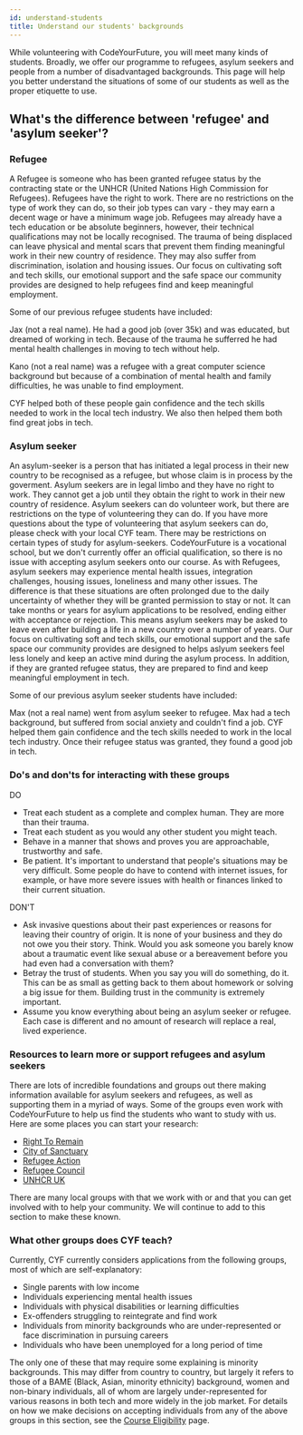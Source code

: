 ```yaml
---
id: understand-students
title: Understand our students' backgrounds
---
```


While volunteering with CodeYourFuture, you will meet many kinds of students. Broadly, we offer our programme to refugees, asylum seekers and people from a number of disadvantaged backgrounds. This page will help you better understand the situations of some of our students as well as the proper etiquette to use.

## What's the difference between 'refugee' and 'asylum seeker'?

### Refugee
A Refugee is someone who has been granted refugee status by the contracting state or the UNHCR (United Nations High Commission for Refugees). Refugees have the right to work. There are no restrictions on the type of work they can do, so their job types can vary - they may earn a decent wage or have a minimum wage job. Refugees may already have a tech education or be absolute beginners, however, their technical qualifications may not be locally recognised. The trauma of being displaced can leave physical and mental scars that prevent them finding meaningful work in their new country of residence. They may also suffer from discrimination, isolation and housing issues. Our focus on cultivating soft and tech skills, our emotional support and the safe space our community provides are designed to help refugees find and keep meaningful employment.

Some of our previous refugee students have included:  

Jax (not a real name). He had a good job (over 35k) and was educated, but dreamed of working in tech. Because of the trauma he sufferred he had mental health challenges in moving to tech without help.  

Kano (not a real name) was a refugee with a great computer science background but because of a combination of mental health and family difficulties, he was unable to find employment.  

CYF helped both of these people gain confidence and the tech skills needed to work in the local tech industry. We also then helped them both find great jobs in tech.

### Asylum seeker
An asylum-seeker is a person that has initiated a legal process in their new country to be recognised as a refugee, but whose claim is in process by the goverment. Asylum seekers are in legal limbo and they have no right to work. They cannot get a job until they obtain the right to work in their new country of residence. Asylum seekers can do volunteer work, but there are restrictions on the type of volunteering they can do. If you have more questions about the type of volunteering that asylum seekers can do, please check with your local CYF team. There may be restrictions on certain types of study for asylum-seekers. CodeYourFuture is a vocational school, but we don't currently offer an official qualification, so there is no issue with accepting asylum seekers onto our course. As with Refugees, asylum seekers may experience mental health issues, integration challenges, housing issues, loneliness and many other issues. The difference is that these situations are often prolonged due to the daily uncertainty of whether they will be granted permission to stay or not. It can take months or years for asylum applications to be resolved, ending either with acceptance or rejection. This means asylum seekers may be asked to leave even after building a life in a new country over a number of years. Our focus on cultivating soft and tech skills, our emotional support and the safe space our community provides are designed to helps aslyum seekers feel less lonely and keep an active mind during the asylum process. In addition, if they are granted refugee status, they are prepared to find and keep meaningful employment in tech.

Some of our previous asylum seeker students have included:  

Max (not a real name) went from asylum seeker to refugee. Max had a tech background, but suffered from social anxiety and couldn't find a job. CYF helped them gain confidence and the tech skills needed to work in the local tech industry. Once their refugee status was granted, they found a good job in tech.

### Do's and don'ts for interacting with these groups
DO
- Treat each student as a complete and complex human. They are more than their trauma.
- Treat each student as you would any other student you might teach.
- Behave in a manner that shows and proves you are approachable, trustworthy and safe.
- Be patient. It's important to understand that people's situations may be very difficult. Some people do have to contend with internet issues, for example, or have more severe issues with health or finances linked to their current situation.

DON'T
- Ask invasive questions about their past experiences or reasons for leaving their country of origin. It is none of your business and they do not owe you their story. Think. Would you ask someone you barely know about a traumatic event like sexual abuse or a bereavement before you had even had a conversation with them?
- Betray the trust of students. When you say you will do something, do it. This can be as small as getting back to them about homework or solving a big issue for them. Building trust in the community is extremely important.
- Assume you know everything about being an asylum seeker or refugee. Each case is different and no amount of research will replace a real, lived experience.

### Resources to learn more or support refugees and asylum seekers
There are lots of incredible foundations and groups out there making information available for asylum seekers and refugees, as well as supporting them in a myriad of ways. Some of the groups even work with CodeYourFuture to help us find the students who want to study with us. Here are some places you can start your research:
- [Right To Remain](https://righttoremain.org.uk/)
- [City of Sanctuary](https://cityofsanctuary.org/)
- [Refugee Action](https://www.refugee-action.org.uk/)
- [Refugee Council](https://www.refugeecouncil.org.uk/)
- [UNHCR UK](https://www.unhcr.org/uk/asylum-in-the-uk.html)

There are many local groups with that we work with or and that you can get involved with to help your community. We will continue to add to this section to make these known.

### What other groups does CYF teach?
Currently, CYF currently considers applications from the following groups, most of which are self-explanatory:
- Single parents with low income
- Individuals experiencing mental health issues
- Individuals with physical disabilities or learning difficulties
- Ex-offenders struggling to reintegrate and find work
- Individuals from minority backgrounds who are under-represented or face discrimination in pursuing careers
- Individuals who have been unemployed for a long period of time

The only one of these that may require some explaining is minority backgrounds. This may differ from country to country, but largely it refers to those of a BAME (Black, Asian, minority ethnicity) background, women and non-binary individuals, all of whom are largely under-represented for various reasons in both tech and more widely in the job market. For details on how we make decisions on accepting individuals from any of the above groups in this section, see the [Course Eligibility](https://docs.codeyourfuture.io/volunteers/course-eligibility) page.
